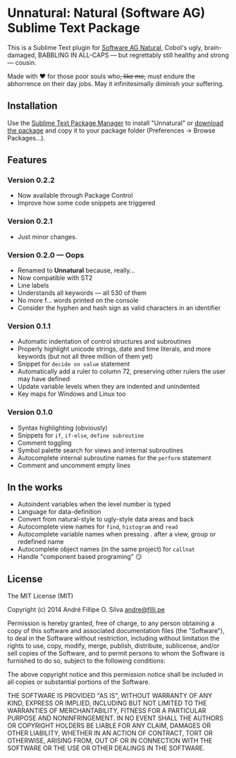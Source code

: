 Unnatural: Natural (Software AG) Sublime Text Package
=====================================================

This is a Sublime Text plugin for [Software AG Natural][natural], Cobol's
ugly, brain-damaged, BABBLING IN ALL-CAPS — but regrettably still healthy and
strong — cousin.

Made with ❤️ for those poor souls who<del>, like me,</del> must endure the abhorrence on their day jobs. May it infinitesimally diminish your suffering.

[natural]: http://www.softwareag.com/corporate/products/adabas_natural/natural/overview


Installation
------------

Use the [Sublime Text Package Manager][stpm] to install "Unnatural" or [download the package][download] and copy it to your package folder (Preferences → Browse Packages...).

[stpm]: https://packagecontrol.io/installation "Installation - Package Control"
[download]: https://github.com/andref/Unnatural-Sublime-Package/archive/develop.zip "Download the latest version"


Features
--------

### Version 0.2.2

- Now available through Package Control
- Improve how some code snippets are triggered

### Version 0.2.1

- Just minor changes.

### Version 0.2.0 — Oops

- Renamed to **Unnatural** because, really...
- Now compatible with ST2
- Line labels
- Understands all keywords — all 530 of them
- No more f... words printed on the console
- Consider the hyphen and hash sign as valid characters in an identifier

### Version 0.1.1

- Automatic indentation of control structures and subroutines
- Properly highlight unicode strings, date and time literals, and more keywords
  (but not all three million of them yet)
- Snippet for `decide on value` statement
- Automatically add a ruler to column 72, preserving other rulers the user may
  have defined
- Update variable levels when they are indented and unindented
- Key maps for Windows and Linux too

### Version 0.1.0

- Syntax highlighting (obviously)
- Snippets for `if`, `if-else`, `define subroutine`
- Comment toggling
- Symbol palette search for views and internal subroutines
- Autocomplete internal subroutine names for the `perform` statement
- Comment and uncomment empty lines


In the works
------------

- Autoindent variables when the level number is typed
- Language for data-definition
- Convert from natural-style to ugly-style data areas and back
- Autocomplete view names for `find`, `histogram` and `read`
- Autocomplete variable names when pressing . after a view, group or redefined
  name
- Autocomplete object names (in the same project) for `callnat`
- Handle "component based programing" 😏


License
-------

The MIT License (MIT)

Copyright (c) 2014 André Fillipe O. Silva <andre@filli.pe>

Permission is hereby granted, free of charge, to any person obtaining a copy
of this software and associated documentation files (the "Software"), to deal
in the Software without restriction, including without limitation the rights
to use, copy, modify, merge, publish, distribute, sublicense, and/or sell
copies of the Software, and to permit persons to whom the Software is
furnished to do so, subject to the following conditions:

The above copyright notice and this permission notice shall be included in
all copies or substantial portions of the Software.

THE SOFTWARE IS PROVIDED "AS IS", WITHOUT WARRANTY OF ANY KIND, EXPRESS OR
IMPLIED, INCLUDING BUT NOT LIMITED TO THE WARRANTIES OF MERCHANTABILITY,
FITNESS FOR A PARTICULAR PURPOSE AND NONINFRINGEMENT. IN NO EVENT SHALL THE
AUTHORS OR COPYRIGHT HOLDERS BE LIABLE FOR ANY CLAIM, DAMAGES OR OTHER
LIABILITY, WHETHER IN AN ACTION OF CONTRACT, TORT OR OTHERWISE, ARISING FROM,
OUT OF OR IN CONNECTION WITH THE SOFTWARE OR THE USE OR OTHER DEALINGS IN
THE SOFTWARE.
